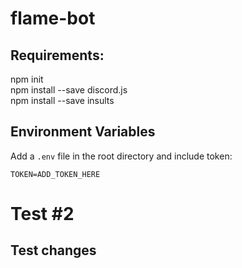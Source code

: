 # flame-bot

## Requirements: <br>
npm init <br>
npm install --save discord.js <br>
npm install --save insults

## Environment Variables

Add a `.env` file in the root directory and include token:
```
TOKEN=ADD_TOKEN_HERE
```

Test #2
=======
## Test changes

